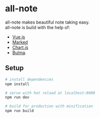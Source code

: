 # all-note
all-note makes beautiful note taking easy.  
all-note is build with the help of:
- [Vue.js](https://vuejs.org/)
- [Marked](https://github.com/chjj/marked)
- [Chart.js](http://www.chartjs.org/)
- [Bulma](https://bulma.io://bulma.io/).

## Setup
``` bash
# install dependencies
npm install

# serve with hot reload at localhost:8080
npm run dev

# build for production with minification
npm run build
```
